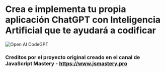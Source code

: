 # Crea e implementa tu propia aplicación ChatGPT con Inteligencia Artificial que te ayudará a codificar
![Open AI CodeGPT](https://i.ibb.co/LS4DRhb/image-257.png)

### Creditos por el proyecto original creado en el canal de JavaScript Mastery - https://www.jsmastery.pro
